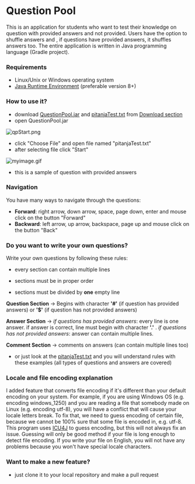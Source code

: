 # Question Pool #

This is an application for students who want to test their knowledge on question with provided answers and not provided. Users have the option to shuffle answers and , if questions have provided answers, it shuffles answers too.
The entire application is written in Java programming language (Gradle project). 

### Requirements ###

* Linux/Unix or Windows operating system
* [Java Runtime Environment](https://java.com/en/download/) (preferable version 8+)

### How to use it? ###

* download [QuestionPool.jar](https://bitbucket.org/mightymatth8/questionpooljava/downloads/QuestionPool.jar) and [pitanjaTest.txt](https://bitbucket.org/mightymatth8/questionpooljava/downloads/pitanjaTest.txt) from [Download section](https://bitbucket.org/mightymatth8/questionpooljava/downloads)
* open QuestionPool.jar

![qpStart.png](https://bitbucket.org/repo/7895Re/images/2413767385-qpStart.png)

* click "Choose File" and open file named "pitanjaTest.txt"
* after selecting file click "Start"

![myimage.gif](https://bitbucket.org/repo/7895Re/images/1216042890-myimage.gif)

* this is a sample of question with provided answers

### Navigation ###

You have many ways to navigate through the questions:
* **Forward**: right arrow, down arrow, space, page down, enter and mouse click on the button "Forward"
* **Backward**: left arrow, up arrow, backspace, page up and mouse click on the button "Back"

### Do you want to write your own questions? ###

Write your own questions by following these rules:

* every section can contain multiple lines

* sections must be in proper order

* sections must be divided by **one** empty line

**Question Section** -> Begins with character **'#'** (if question has provided answers)
or **'$'** (if question has not provided answers)

**Answer Section** -> *if questions has provided answers*: every line is one answer.
if answer is correct, line must begin with character **'.'** .
*if questions has not provided answers*: answer can contain multiple lines.

**Comment Section** -> comments on answers (can contain multiple lines too)

* or just look at the [pitanjaTest.txt](https://bitbucket.org/mightymatth8/questionpooljava/downloads/pitanjaTest.txt) and you will understand rules with these examples (all types of questions and answers are covered)

### Locale and file encoding explanation ###

I added feature that converts file encoding if it's different than your default encoding on your system. For example, if you are using Windows OS (e.g. encoding windows_1250) and you are reading a file that somebody made on Linux (e.g. encoding utf-8), you will have a conflict that will cause your locale letters break. 
To fix that, we need to guess encoding of certain file, because we cannot be 100% sure that some file is encoded in, e.g. utf-8. This program uses [ICU4J](http://icu-project.org/apiref/icu4j/) to guess encoding, but this will not always fix an issue. Guessing will only be good method if your file is long enough to detect file encoding.
If you write your file on English, you will not have any problems because you won't have special locale characters.

### Want to make a new feature? ###

* just clone it to your local repository and make a pull request